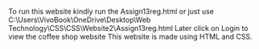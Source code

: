 To run this website kindly run the Assign13reg.html or just use C:\Users\VivoBook\OneDrive\Desktop\Web Technology\CSS\CSS\Website2\Assign13reg.html
Later click on Login to view the coffee shop website
This website is made using HTML and CSS.

